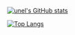[![unel's GitHub stats](https://github-readme-stats.vercel.app/api?username=UnelDev&count_private=true&show_icons=true&theme=react)](https://github.com/UnelDev)

[![Top Langs](https://github-readme-stats.vercel.app/api/top-langs/?username=UnelDev&theme=react&layout=compact)](https://github.com/UnelDev)
